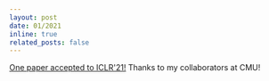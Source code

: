 ```yaml
---
layout: post
date: 01/2021
inline: true
related_posts: false
---
```

<a href="https://openreview.net/pdf?id=v9hAX77--cZ">One paper accepted to ICLR'21!</a> Thanks to my collaborators at CMU!
